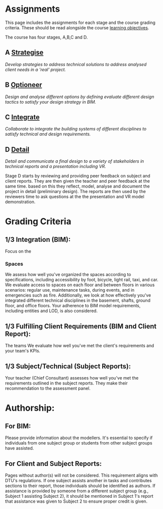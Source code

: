 # Assignments 

This page includes the assignments for each stage and the course grading criteria. These should be read alongside the course [learning objectives](/41936/LearningObejectives).

The course has four stages, A,B,C and D.

## A [Strategise](A/README.md)

*Develop strategies to address technical solutions to address analysed client needs in a 'real' project.*

## B [Optioneer](B/README.md)

*Design and analyse different options by defining evaluate different design tactics to satisfy your design strategy in BIM.*

## C [Integrate](C/README.md)

*Collaborate to integrate the building systems of different disciplines to satisfy technical and design requirements.*

## D [Detail](D/README.md)

*Detail and communicate a final design to a variety of stakeholders in technical reports and a presentation including VR.*

Stage D starts by reviewing and providing peer feedback on subject and client reports. They are then given the teacher and peer feedback at the same time. based on this they reflect, model, analyse and document the project in detail (preliminary design). The reports are then used by the reviewers time to ask questions at the  the presentation and VR model demonstration. 

# Grading Criteria

## 1/3 Integration (BIM):
Focus on the 
### Spaces
We assess how well you've organized the spaces according to specifications, including accessibility by foot, bicycle, light rail, taxi, and car. We evaluate access to spaces on each floor and between floors in various scenarios: regular use, maintenance tasks, during events, and in emergencies such as fire. Additionally, we look at how effectively you've integrated different technical disciplines in the basement, shafts, ground floor, and office floors. Your adherence to BIM model requirements, including entities and LOD, is also considered.

## 1/3 Fulfilling Client Requirements (BIM and Client Report):
The teams We evaluate how well you've met the client's requirements and your team's KPIs.

## 1/3 Subject/Technical (Subject Reports):
Your teacher (Chief Consultant) assesses how well you've met the requirements outlined in the subject reports. They make their recommendation to the assessment panel.

# Authorship:

## For BIM: 
Please provide information about the modellers. It's essential to specify if individuals from one subject group or students from other subject groups have assisted.

## For Client and Subject Reports: 
Pages without author(s) will not be considered. This requirement aligns with DTU's regulations. If one subject assists another in tasks and contributes sections to their report, those individuals should be identified as authors. If assistance is provided by someone from a different subject group (e.g., Subject 1 assisting Subject 2), it should be mentioned in Subject 1's report that assistance was given to Subject 2 to ensure proper credit is given.

